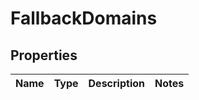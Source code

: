 # FallbackDomains

## Properties
Name | Type | Description | Notes
------------ | ------------- | ------------- | -------------
